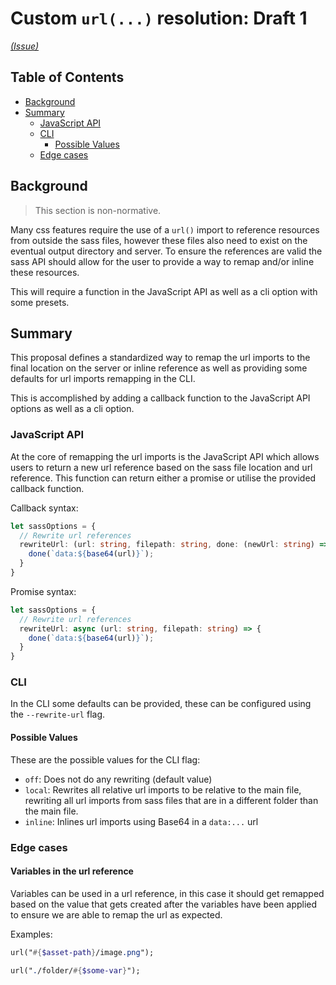 # Custom `url(...)` resolution: Draft 1

_[(Issue)](https://github.com/sass/sass/issues/2535)_

## Table of Contents

- [Background](#background)
- [Summary](#summary)
  - [JavaScript API](#javaScript-api)
  - [CLI](#cli)
    - [Possible Values](#possible-values)
  - [Edge cases](#edge-cases)

## Background

> This section is non-normative.

Many css features require the use of a `url()` import to reference resources from outside the sass files, however these files also need to exist on the eventual output directory and server. To ensure the references are valid the sass API should allow for the user to provide a way to remap and/or inline these resources.

This will require a function in the JavaScript API as well as a cli option with some presets.

## Summary

This proposal defines a standardized way to remap the url imports to the final location on the server or inline reference as well as providing some defaults for url imports remapping in the CLI.

This is accomplished by adding a callback function to the JavaScript API options as well as a cli option.

### JavaScript API

At the core of remapping the url imports is the JavaScript API which allows users to return a new url reference based on the sass file location and url reference. This function can return either a promise or utilise the provided callback function.

Callback syntax:

```TypeScript
let sassOptions = {
  // Rewrite url references
  rewriteUrl: (url: string, filepath: string, done: (newUrl: string) => void) => {
    done(`data:${base64(url)}`);
  }
}
```

Promise syntax:

```TypeScript
let sassOptions = {
  // Rewrite url references
  rewriteUrl: async (url: string, filepath: string) => {
    done(`data:${base64(url)}`);
  }
}
```

### CLI

In the CLI some defaults can be provided, these can be configured using the `--rewrite-url` flag.

#### Possible Values

These are the possible values for the CLI flag:

- `off`: Does not do any rewriting (default value)
- `local`: Rewrites all relative url imports to be relative to the main file, rewriting all url imports from sass files that are in a different folder than the main file.
- `inline`: Inlines url imports using Base64 in a `data:...` url

### Edge cases

#### Variables in the url reference

Variables can be used in a url reference, in this case it should get remapped based on the value that gets created after the variables have been applied to ensure we are able to remap the url as expected.

Examples:

```Sass
url("#{$asset-path}/image.png");
```

```Sass
url("./folder/#{$some-var}");
```
